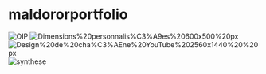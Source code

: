 # maldororportfolio
![OIP](https://github.com/totoro65/maldororportfolio/blob/main/OIP.jfif?raw=true)
![Dimensions%20personnalis%C3%A9es%20600x500%20px](https://github.com/totoro65/maldororportfolio/blob/main/Dimensions%20personnalis%C3%A9es%20600x500%20px.jpeg?raw=true)
![Design%20de%20cha%C3%AEne%20YouTube%202560x1440%20%20px](https://github.com/totoro65/maldororportfolio/blob/main/Design%20de%20cha%C3%AEne%20YouTube%202560x1440%20%20px.jpeg?raw=true)
![synthese](https://github.com/totoro65/maldororportfolio/blob/main/synthese.jpg?raw=true)
